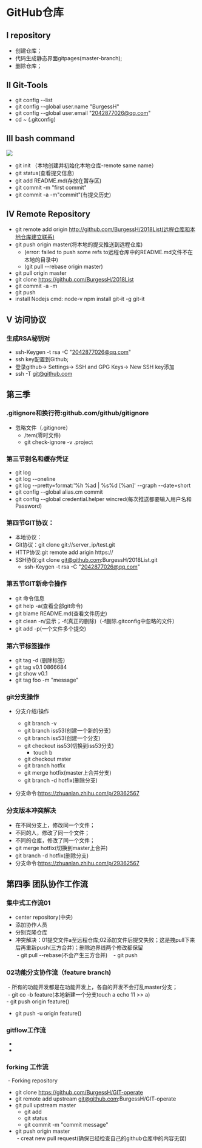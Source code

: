 # GitHub仓库  
## I repository
 - 创建仓库；
 - 代码生成静态界面gitpages(master-branch);
 - 删除仓库；
 
## II Git-Tools
 - git config --list
 - git config --global user.name "BurgessH"
 - git config --global user.email "2042877026@qq.com"
 - cd ~ (.gitconfig)
 
## III bash command
![](images/01.png)  

 - git init （本地创建并初始化本地仓库-remote same name）
 - git status(查看提交信息)
 - git add README.md(存放在暂存区)
 - git commit -m "first commit"
 - git commit -a -m"commit"(有提交历史)

## IV Remote Repository
 - git remote add origin http://github.com/BurgessH/2018List(远程仓库和本地仓库建立联系)
 - git push origin master(将本地的提交推送到远程仓库)  
   - (error: failed to push some refs to远程仓库中的README.md文件不在本地的目录中) 
   - (git pull --rebase origin master)
 - git pull origin master
 - git clone https://github.com/BurgessH/2018List
  - git commit -a -m
  - git push
  - install Nodejs  cmd: node-v  npm install git-it -g  git-it


## V 访问协议  
### 生成RSA秘钥对
 - ssh-Keygen -t rsa -C "2042877026@qq.com"
 - ssh key配置到Github;
 - 登录github-> Settings-> SSH and GPG Keys-> New SSH key添加
 - ssh -T git@github.com

## 第三季
### .gitignore和换行符:github.com/github/gitignore
  - 忽略文件（.gitignore）
    - /tem(零时文件)
    - git check-ignore -v .project

### 第三节别名和缓存凭证
  - git log
  - git log --oneline
  - git log --pretty=format:'%h %ad | %s%d [%an]' --graph --date=short
  - git config --global alias.cm commit
  - git config --global credential.helper wincred(每次推送都要输入用户名和Password)

### 第四节GIT协议：
  - 本地协议：
  - Git协议：git clone git://server_ip/test.git
  - HTTP协议:git remote add arigin https://
  - SSH协议:git clone git@github.com:BurgessH/2018List.git
    - ssh-Keygen -t rsa -C "2042877026@qq.com"

### 第五节GIT新命令操作
  - git 命令信息
  - git help -a(查看全部git命令)
  - git blame README.md(查看文件历史)
  - git clean -n/显示；-f(真正的删除)（-f删除.gitconfig中忽略的文件）
  - git add -p(一个文件多个提交)

 ### 第六节标签操作
   - git tag -d (删除标签)
   - git tag v0.1 0866684
   - git show v0.1
   - git tag foo -m "message"

 ### git分支操作
   - 分支介绍/操作
     - git branch -v
     - git branch iss53(创建一个新的分支)
     - git branch iss53(创建一个分支)
     - git checkout iss53(切换到iss53分支)
       - touch b 
     - git checkout mster
     - git branch hotfix
     - git merge hotfix(master上合并分支)
     - git branch -d hotfix(删除分支)
     
   - 分支命令:https://zhuanlan.zhihu.com/p/29362567

 ### 分支版本冲突解决
  - 在不同分支上，修改同一个文件；
  - 不同的人，修改了同一个文件；
  - 不同的仓库，修改了同一个文件；
  - git merge hotfix(切换到master上合并)
  - git branch -d hotfix(删除分支)   
  - 分支命令:https://zhuanlan.zhihu.com/p/29362567
   
## 第四季 团队协作工作流
### 集中式工作流01 
  - center repository(中央)  
  - 添加协作人员  
  - 分别克隆仓库  
  - 冲突解决：01提交文件a至远程仓库;02添加文件后提交失败；这是拽pull下来后再重新push(三方合并)；删除边界线两个修改都保留  
  - git pull --rebase(不会产生三方合并)  
  - git push 
  
### 02功能分支协作流（feature branch) 
  - 所有的功能开发都是在功能开发上，各自的开发不会打乱master分支；  
  - git co -b feature(本地新建一个分支touch a echo 11 >> a)  
    - git push origin feature()  
  - git push -u origin feature()  
  
### gitflow工作流
  - 
  - 
### forking 工作流
  - Forking repository
  - git clone https://github.com/BurgessH/GIT-operate
  - git remote add upstream git@github.com:BurgessH/GIT-operate
  - git pull upstream master
    - git add
    - git status
    - git commit -m "commit message"
  - git push origin master  
  - creat new pull request(确保已经检查自己的github仓库中的内容无误)

  
  
  
  
  
  
  
  
  
  
  
  

